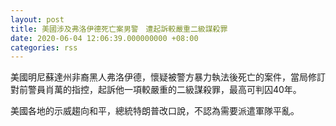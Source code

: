 ```yaml
---
layout: post
title: 美國涉及弗洛伊德死亡案男警　遭起訴較嚴重二級謀殺罪
date: 2020-06-04 12:06:39.000000000 +08:00
categories: rss
---
```


美國明尼蘇達州非裔黑人弗洛伊德，懷疑被警方暴力執法後死亡的案件，當局修訂對前警員肖萬的指控，起訴他一項較嚴重的二級謀殺罪，最高可判囚40年。

美國各地的示威趨向和平，總統特朗普改口說，不認為需要派遣軍隊平亂。
